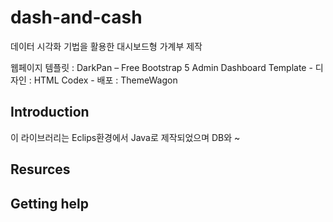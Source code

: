 # dash-and-cash
데이터 시각화 기법을 활용한 대시보드형 가계부 제작

웹페이지 템플릿 : DarkPan – Free Bootstrap 5 Admin Dashboard Template
       - 디자인 : HTML Codex
         - 배포 : ThemeWagon

## Introduction
이 라이브러리는 Eclips환경에서 Java로 제작되었으며 DB와 ~


## Resurces


## Getting help


